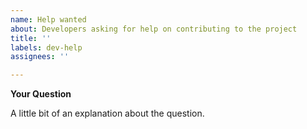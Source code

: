 ```yaml
---
name: Help wanted
about: Developers asking for help on contributing to the project
title: ''
labels: dev-help
assignees: ''

---
```


**Your Question**

A little bit of an explanation about the question.
